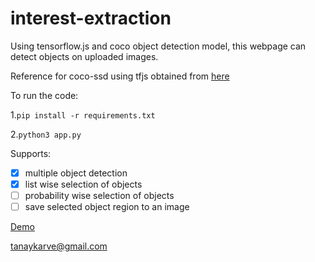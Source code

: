 # interest-extraction

Using tensorflow.js and coco object detection model, this webpage can detect objects on uploaded images.

Reference for coco-ssd using tfjs obtained from [here](https://github.com/tensorflow/tfjs-models/tree/master/coco-ssd)

To run the code:

1.`pip install -r requirements.txt`

2.`python3 app.py`
    
Supports:

- [x] multiple object detection
- [x] list wise selection of objects
- [ ] probability wise selection of objects
- [ ] save selected object region to an image

[Demo](http://bit.ly/ttkarve)

tanaykarve@gmail.com

